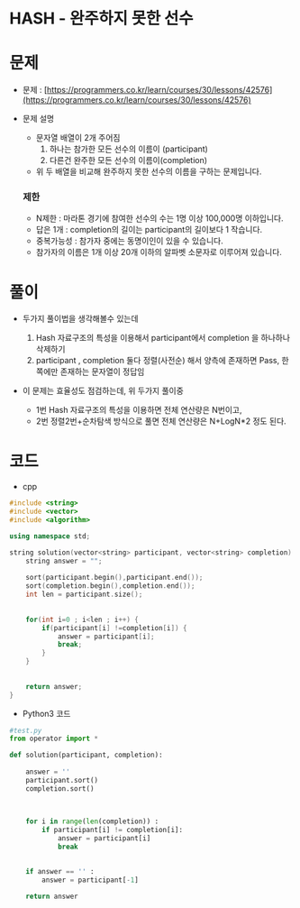 # HASH - 완주하지 못한 선수


# 문제

- 문제 : [https://programmers.co.kr/learn/courses/30/lessons/42576](https://programmers.co.kr/learn/courses/30/lessons/42576)
- 문제 설명
    - 문자열 배열이 2개 주어짐
        1. 하나는 참가한 모든 선수의 이름이 (participant)
        2. 다른건 완주한 모든 선수의 이름이(completion)
    - 위 두 배열을 비교해 완주하지 못한 선수의 이름을 구하는 문제입니다.
    ### 제한

    - N제한 : 마라톤 경기에 참여한 선수의 수는 1명 이상 100,000명 이하입니다.
    - 답은 1개 : completion의 길이는 participant의 길이보다 1 작습니다.
    - 중복가능성 : 참가자 중에는 동명이인이 있을 수 있습니다.
    - 참가자의 이름은 1개 이상 20개 이하의 알파벳 소문자로 이루어져 있습니다.

# 풀이

- 두가지 풀이법을 생각해볼수 있는데
    1. Hash 자료구조의 특성을 이용해서 participant에서 completion 을 하나하나 삭제하기
    2. participant , completion 둘다 정렬(사전순) 해서 양측에 존재하면  Pass, 한쪽에만 존재하는 문자열이 정답임

- 이 문제는 효율성도 점검하는데, 위 두가지 풀이중 
    - 1번 Hash 자료구조의 특성을 이용하면 전체 연산량은 N번이고,
    - 2번 정렬2번+순차탐색 방식으로 풀면 전체 연산량은 N+LogN*2  정도 된다.

# 코드

- cpp

```cpp
#include <string>
#include <vector>
#include <algorithm>

using namespace std;

string solution(vector<string> participant, vector<string> completion) {
    string answer = "";
    
    sort(participant.begin(),participant.end());
    sort(completion.begin(),completion.end());
    int len = participant.size();
    
    
    for(int i=0 ; i<len ; i++) {
        if(participant[i] !=completion[i]) {
            answer = participant[i];
            break;
        }
    }
    
    
    return answer;
}
```


- Python3 코드

```python
#test.py
from operator import *

def solution(participant, completion):
    
    answer = ''
    participant.sort()
    completion.sort()

    
       
    for i in range(len(completion)) :
        if participant[i] != completion[i]:
            answer = participant[i]
            break
    

    if answer == '' :
        answer = participant[-1]
    
    return answer
```
